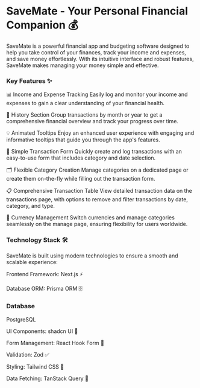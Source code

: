 <h1>SaveMate - Your Personal Financial Companion 💰</h1>

SaveMate is a powerful financial app and budgeting software designed to help you take control of your finances, track your income and expenses, and save money effortlessly. With its intuitive interface and robust features, SaveMate makes managing your money simple and effective.

<h3>Key Features ✨</h3>

📊 Income and Expense Tracking
Easily log and monitor your income and expenses to gain a clear understanding of your financial health.

📅 History Section
Group transactions by month or year to get a comprehensive financial overview and track your progress over time.

💡 Animated Tooltips
Enjoy an enhanced user experience with engaging and informative tooltips that guide you through the app's features.

📝 Simple Transaction Form
Quickly create and log transactions with an easy-to-use form that includes category and date selection.

🗂️ Flexible Category Creation
Manage categories on a dedicated page or create them on-the-fly while filling out the transaction form.

📋 Comprehensive Transaction Table
View detailed transaction data on the transactions page, with options to remove and filter transactions by date, category, and type.

💱 Currency Management
Switch currencies and manage categories seamlessly on the manage page, ensuring flexibility for users worldwide.

<h3>Technology Stack 🛠️</h3>

SaveMate is built using modern technologies to ensure a smooth and scalable experience:

Frontend Framework: Next.js ⚡

Database ORM: Prisma ORM 🗄️

<h3>Database</h3>

PostgreSQL

UI Components: shadcn UI 🎨

Form Management: React Hook Form 📝

Validation: Zod ✅

Styling: Tailwind CSS 🎨

Data Fetching: TanStack Query 🔄
